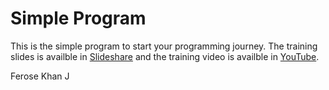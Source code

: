 #  Simple Program

This is the simple program to start your programming journey. The training slides is availble in [Slideshare](https://www.slideshare.net/ferosekhanj/01-simple-program) and the training video is availble in [YouTube](https://www.youtube.com/watch?v=BBmmebv9oU0).

Ferose Khan J